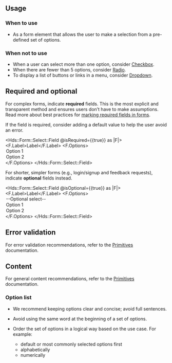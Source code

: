 ## Usage

### When to use

- As a form element that allows the user to make a selection from a pre-defined set of options.

### When not to use

- When a user can select more than one option, consider [Checkbox](/components/form/checkbox).
- When there are fewer than 5 options, consider [Radio](/components/form/radio).
- To display a list of buttons or links in a menu, consider [Dropdown](/components/dropdown).

## Required and optional

For complex forms, indicate **required** fields. This is the most explicit and transparent method and ensures users don’t have to make assumptions. Read more about best practices for [marking required fields in forms](https://www.nngroup.com/articles/required-fields/).

If the field is required, consider adding a default value to help the user avoid an error.

<Hds::Form::Select::Field @isRequired={{true}} as |F|>
    <F.Label>Label</F.Label>
    <F.Options>
        <option value="Option 1" selected>Option 1</option>
        <option value="Option 2">Option 2</option>
    </F.Options>
</Hds::Form::Select::Field>

For shorter, simpler forms (e.g., login/signup and feedback requests), indicate **optional** fields instead.

<Hds::Form::Select::Field @isOptional={{true}} as |F|>
    <F.Label>Label</F.Label>
    <F.Options>
        <option value="">--Optional select--</option>
        <option value="Option 1">Option 1</option>
        <option value="Option 2">Option 2</option>
    </F.Options>
</Hds::Form::Select::Field>

## Error validation

For error validation recommendations, refer to the [Primitives](/components/form/primitives) documentation.

## Content

For general content recommendations, refer to the [Primitives](/components/form/primitives) documentation.

### Option list

- We recommend keeping options clear and concise; avoid full sentences.
- Avoid using the same word at the beginning of a set of options.
- Order the set of options in a logical way based on the use case. For example:

    - default or most commonly selected options first
    - alphabetically
    - numerically
